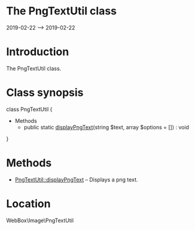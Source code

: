 The PngTextUtil class
================
2019-02-22 --> 2019-02-22




Introduction
============

The PngTextUtil class.



Class synopsis
==============


class <span class="pl-k">PngTextUtil</span>  {

- Methods
    - public static [displayPngText](https://github.com/lingtalfi/WebBox/blob/master/doc/api/WebBox/Image/PngTextUtil/displayPngText.md)(string $text, array $options = []) : void

}






Methods
==============

- [PngTextUtil::displayPngText](https://github.com/lingtalfi/WebBox/blob/master/doc/api/WebBox/Image/PngTextUtil/displayPngText.md) &ndash; Displays a png text.




Location
=============
WebBox\Image\PngTextUtil